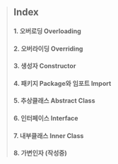 > ## Index
>
> #### 1. 오버로딩 Overloading
> #### 2. 오버라이딩 Overriding
> #### 3. 생성자 Constructor
> #### 4. 패키지 Package와 임포트 Import
> #### 5. 추상클래스 Abstract Class
> #### 6. 인터페이스 Interface
> #### 7. 내부클래스 Inner Class
> #### 8. 가변인자 (작성중)